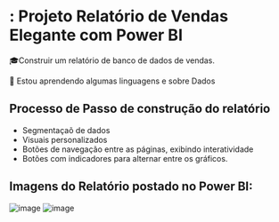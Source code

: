 # : Projeto Relatório de Vendas Elegante com Power BI


🎓Construir um relatório de banco de dados de vendas.

🧠 Estou aprendendo algumas linguagens e sobre Dados

## Processo de Passo de construção do relatório

- Segmentaçaõ de dados
- Visuais personalizados
- Botões de navegação entre as páginas, exibindo interatividade
- Botões com indicadores para alternar entre os gráficos.

## Imagens do Relatório postado no Power BI:

![image](https://github.com/Daianaajferreira/desafio-dio-relatorio-elegante/blob/main/Relat%C3%B3rio%20de%20Vendas.png)
![image](https://github.com/Daianaajferreira/desafio-dio-relatorio-elegante/blob/main/Relat%C3%B3rio%20de%20Lucros.png)
